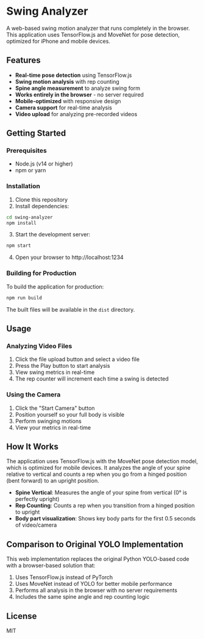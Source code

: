 # Swing Analyzer

A web-based swing motion analyzer that runs completely in the browser. This application uses TensorFlow.js and MoveNet for pose detection, optimized for iPhone and mobile devices.

## Features

- **Real-time pose detection** using TensorFlow.js
- **Swing motion analysis** with rep counting
- **Spine angle measurement** to analyze swing form
- **Works entirely in the browser** - no server required
- **Mobile-optimized** with responsive design
- **Camera support** for real-time analysis
- **Video upload** for analyzing pre-recorded videos

## Getting Started

### Prerequisites

- Node.js (v14 or higher)
- npm or yarn

### Installation

1. Clone this repository
2. Install dependencies:

```bash
cd swing-analyzer
npm install
```

3. Start the development server:

```bash
npm start
```

4. Open your browser to http://localhost:1234

### Building for Production

To build the application for production:

```bash
npm run build
```

The built files will be available in the `dist` directory.

## Usage

### Analyzing Video Files

1. Click the file upload button and select a video file
2. Press the Play button to start analysis
3. View swing metrics in real-time
4. The rep counter will increment each time a swing is detected

### Using the Camera

1. Click the "Start Camera" button
2. Position yourself so your full body is visible
3. Perform swinging motions
4. View your metrics in real-time

## How It Works

The application uses TensorFlow.js with the MoveNet pose detection model, which is optimized for mobile devices. It analyzes the angle of your spine relative to vertical and counts a rep when you go from a hinged position (bent forward) to an upright position.

- **Spine Vertical**: Measures the angle of your spine from vertical (0° is perfectly upright)
- **Rep Counting**: Counts a rep when you transition from a hinged position to upright
- **Body part visualization**: Shows key body parts for the first 0.5 seconds of video/camera

## Comparison to Original YOLO Implementation

This web implementation replaces the original Python YOLO-based code with a browser-based solution that:

1. Uses TensorFlow.js instead of PyTorch
2. Uses MoveNet instead of YOLO for better mobile performance
3. Performs all analysis in the browser with no server requirements
4. Includes the same spine angle and rep counting logic

## License

MIT 